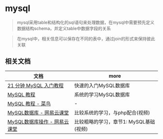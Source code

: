 # mysql

> mysql采用table和结构化的sql语句来处理数据，在mysql中需要预先定义数据结构schema，并定义table中数据字段的关系

> 在mysql中，相关信息可以保存在不同的表中，通过join的形式来保持彼此关联

## 相关文档

文档                                                                                      | more
--------------------------------------------------------------------------------------- | ------------------------
[21 分钟 MySQL 入门教程](http://wiki.jikexueyuan.com/project/mysql-21-minutes/)               | 快速的入门MySQL数据库
[MySQL 教程](http://wiki.jikexueyuan.com/project/mysql/)                                  | 系统的学习MySQL数据库
[MySQL 教程 - 菜鸟](http://www.runoob.com/mysql/mysql-tutorial.html)                        | -
[MySQL数据库 - 网易云课堂](http://study.163.com/course/introduction/247003.htm#/courseDetail)   | 比较系统的学习，与php配合(视频)
[MySQL数据库操作 - 网易云课堂](http://study.163.com/course/introduction/706085.htm#/courseDetail) | 比较粗略的学习，章节1: MySQL基础(视频)
